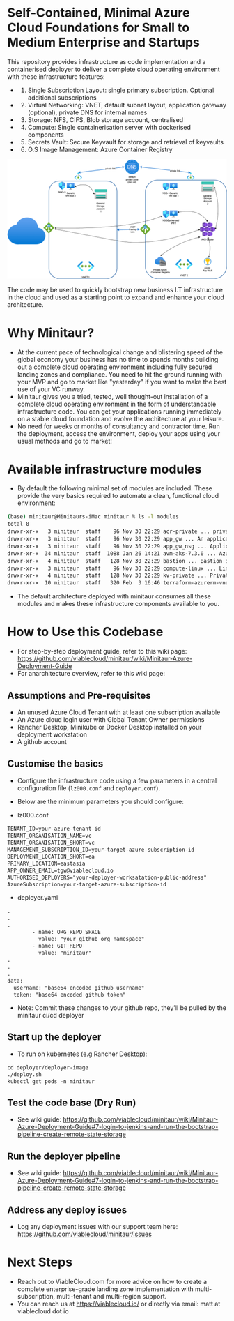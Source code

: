 # Self-Contained, Minimal Azure Cloud Foundations for Small to Medium Enterprise and Startups

This repository provides infrastructure as code implementation and a containerised deployer to deliver a complete cloud operating environment with these infrastructure features:

* 1. Single Subscription Layout: single primary subscription. Optional additional subscriptions
* 2. Virtual Networking: VNET, default subnet layout, application gateway (optional), private DNS for internal names
* 3. Storage: NFS, CIFS, Blob storage account, centralised
* 4. Compute: Single containerisation server with dockerised components
* 5. Secrets Vault: Secure Keyvault for storage and retrieval of keyvaults
* 6. O.S Image Management: Azure Container Registry

![alt text](media/minitaur-cloud-foundations.png?raw=true "The Deployed Cloud Environment") 

The code may be used to quickly bootstrap new business I.T infrastructure in the cloud and used as a starting point to expand and enhance your cloud architecture. 

# Why Minitaur?

* At the current pace of technological change and blistering speed of the global economy your business has no time to spends months building out a complete cloud operating environment including fully secured landing zones and compliance. You need to hit the ground running with your MVP and go to market like "yesterday" if you want to make the best use of your VC runway.
* Minitaur gives you a tried, tested, well thought-out installation of a complete cloud operating environment in the form of understandable infrastructure code. You can get your applications running immediately on a stable cloud foundation and evolve the architecture at your leisure.
* No need for weeks or months of consultancy and contractor time. Run the deployment, access the environment, deploy your apps using your usual methods and go to market!

# Available infrastructure modules

* By default the following minimal set of modules are included. These provide the very basics required to automate  a clean, functional cloud environment:

```bash
(base) minitaur@Minitaurs-iMac minitaur % ls -l modules 
total 8
drwxr-xr-x   3 minitaur  staff    96 Nov 30 22:29 acr-private ... private internal Container registry for container image builds
drwxr-xr-x   3 minitaur  staff    96 Nov 30 22:29 app_gw ... An application gateway for exposing microservices to the internet
drwxr-xr-x   3 minitaur  staff    96 Nov 30 22:29 app_gw_nsg ... Application Gateway Network Security Group
drwxr-xr-x  34 minitaur  staff  1088 Jan 26 14:21 avm-aks-7.3.0 ... Azure Kubernetes service (Using the Azure Verified Module)
drwxr-xr-x   4 minitaur  staff   128 Nov 30 22:29 bastion ... Bastion Service for connecting via portal to VMs
drwxr-xr-x   3 minitaur  staff    96 Nov 30 22:29 compute-linux ... Linux VM
drwxr-xr-x   4 minitaur  staff   128 Nov 30 22:29 kv-private ... Private Keyvault
drwxr-xr-x  10 minitaur  staff   320 Feb  3 16:46 terraform-azurerm-vnet ...Azure VNET
```

* The default architecture deployed with minitaur consumes all these modules and makes these infrastructure components available to you.

# How to Use this Codebase

* For step-by-step deployment guide, refer to this wiki page: https://github.com/viablecloud/minitaur/wiki/Minitaur-Azure-Deployment-Guide
* For anarchitecture overview, refer to this wiki page: 

## Assumptions and Pre-requisites

* An unused Azure Cloud Tenant with at least one subscription available
* An Azure cloud login user with Global Tenant Owner permissions
* Rancher Desktop, Minikube or Docker Desktop installed on your deployment workstation
* A github account

## Customise the basics

* Configure the infrastructure code using a few parameters in a central configuration file (`lz000.conf` and `deployer.conf`).
* Below are the minimum parameters you should configure:

* lz000.conf

```
TENANT_ID=your-azure-tenant-id
TENANT_ORGANISATION_NAME=vc
TENANT_ORGANISATION_SHORT=vc
MANAGEMENT_SUBSCRIPTION_ID=your-target-azure-subscription-id
DEPLOYMENT_LOCATION_SHORT=ea
PRIMARY_LOCATION=eastasia
APP_OWNER_EMAIL=tgw@viablecloud.io
AUTHORISED_DEPLOYERS="your-deployer-worksatation-public-address"
AzureSubscription=your-target-azure-subscription-id
```

* deployer.yaml

```
.
.
.
        - name: ORG_REPO_SPACE
          value: "your github org namespace"
        - name: GIT_REPO
          value: "minitaur"
.
.
.
data:
  username: "base64 encoded github username" 
  token: "base64 encoded github token"
```

* Note: Commit these changes to your github repo, they'll be pulled by the minitaur ci/cd deployer

## Start up the deployer

* To run on kubernetes (e.g Rancher Desktop): 

```
cd deployer/deployer-image 
./deploy.sh
kubectl get pods -n minitaur
```

## Test the code base (Dry Run)

* See wiki guide: https://github.com/viablecloud/minitaur/wiki/Minitaur-Azure-Deployment-Guide#7-login-to-jenkins-and-run-the-bootstrap-pipeline-create-remote-state-storage 

## Run the deployer pipeline

* See wiki guide: https://github.com/viablecloud/minitaur/wiki/Minitaur-Azure-Deployment-Guide#7-login-to-jenkins-and-run-the-bootstrap-pipeline-create-remote-state-storage 

## Address any deploy issues  

* Log any deployment issues with our support team here: https://github.com/viablecloud/minitaur/issues 

# Next Steps

* Reach out to ViableCloud.com for more advice on how to create a complete enterprise-grade landing zone implementation with multi-subscription, multi-tenant and multi-region support.
* You can reach us at https://viablecloud.io/ or directly via email: matt at viablecloud dot io 

